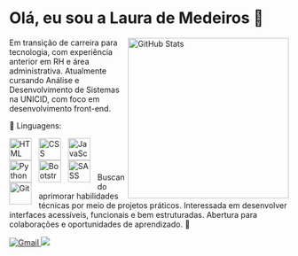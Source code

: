 # Olá, eu sou a Laura de Medeiros 👋

<img 
      align="right" 
      alt="GitHub Stats" 
      min-width="350px" 
      max-width="350px" 
      width="290px"
      src="https://github-readme-stats.vercel.app/api/top-langs/?username=LauraMedeiross&layout=donut-vertical&langs_count=5&font_size=60px&size_weight=0.5&count_weight=0.5&disable_animations=true&locale=pt-br&border_color=0d1117&title_color=711ce6&text_color=FFFFFF&bg_color=0d1117" 
  />

<!-- <img src="https://raw.githubusercontent.com/MicaelliMedeiros/micaellimedeiros/master/image/computer-illustration.png" alt="ilustração de um computador" min-width="260px" max-width="220px" width="220px" align="right" margin="20rem">
<br> -->

<p align="left"> 
  Em transição de carreira para tecnologia, com experiência anterior em RH e área administrativa. Atualmente cursando Análise e Desenvolvimento de Sistemas na UNICID, com foco em desenvolvimento front-end.
</p>

<p align="left" style="font_color=320c84">
  🦄 Linguagens:
  <br>
  
  <img 
    align="left" 
    alt="HTML"
    title="HTML" 
    width="40px" 
    style="padding-right: 10px;" 
    src="https://cdn.jsdelivr.net/gh/devicons/devicon@latest/icons/html5/html5-original.svg" 
/>
  <img 
    align="left" 
    alt="CSS" 
    title="CSS"
    width="40px" 
    style="padding-right: 10px;" 
    src="https://cdn.jsdelivr.net/gh/devicons/devicon@latest/icons/css3/css3-original.svg" 
/>
<img 
    align="left" 
    alt="JavaScript" 
    title="JavaScript"
    width="40px" 
    style="padding-right: 10px;" 
    src="https://cdn.jsdelivr.net/gh/devicons/devicon@latest/icons/javascript/javascript-original.svg" 
/>
<img 
    align="left" 
    alt="Python" 
    title="Python"
    width="40px" 
    style="padding-right: 10px;" 
    src="https://cdn.jsdelivr.net/gh/devicons/devicon@latest/icons/python/python-original.svg" 
/>
<img 
    align="left" 
    alt="Bootstrap"
    title="Bootstrap" 
    width="40px" 
    style="padding-right: 10px;" 
    src="https://cdn.jsdelivr.net/gh/devicons/devicon@latest/icons/bootstrap/bootstrap-original.svg" 
/>
<img 
    align="left" 
    alt="SASS" 
    title="SASS"
    width="40px" 
    style="padding-right: 10px;" 
    src="https://cdn.jsdelivr.net/gh/devicons/devicon@latest/icons/sass/sass-original.svg" 
/>
<img 
    align="left" 
    alt="Git" 
    title="Git"
    width="40px" 
    style="padding-right: 10px;" 
    src="https://cdn.jsdelivr.net/gh/devicons/devicon@latest/icons/git/git-original.svg" 
/>
</p>

  <br>
  
<br> <p align="left">
  Buscando aprimorar habilidades técnicas por meio de projetos práticos. Interessada em desenvolver interfaces acessíveis, funcionais e bem estruturadas. Abertura para colaborações e oportunidades de aprendizado. 🚀
</p>


<p align="left">
  <a href = "mailto:lauramdrsa@gmail.com"><img src="https://img.shields.io/badge/-Gmail-FF0000?style=for-the-badge&labelColor=FF0000&logo=gmail&logoColor=white&link=LINK-DO-SEU-GMAIL" alt="Gmail"/>
  <a href="https://www.linkedin.com/in/laurademedeirosalves/" target="_blank"><img src="https://img.shields.io/badge/-LinkedIn-%230077B5?style=for-the-badge&logo=linkedin&logoColor=white" target="_blank"></a>
</p>
